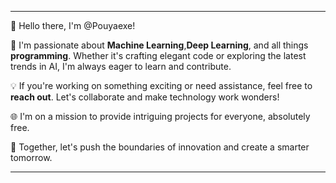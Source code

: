 
---

👋 Hello there, I'm @Pouyaexe!

🌱 I'm passionate about **Machine Learning**,**Deep Learning**, and all things **programming**. Whether it's crafting elegant code or exploring the latest trends in AI, I'm always eager to learn and contribute.

💡 If you're working on something exciting or need assistance, feel free to **reach out**. Let's collaborate and make technology work wonders!

 🌐 I'm on a mission to provide intriguing projects for everyone, absolutely free.

🚀 Together, let's push the boundaries of innovation and create a smarter tomorrow.

---

